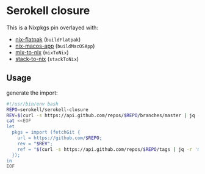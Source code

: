 # Serokell closure

This is a Nixpkgs pin overlayed with:

- [nix-flatpak](https://github.com/serokell/nix-flatpak) (`buildFlatpak`)
- [nix-macos-app](https://github.com/serokell/nix-macos-app) (`buildMacOSApp`)
- [mix-to-nix](https://github.com/serokell/mix2nix) (`mixToNix`)
- [stack-to-nix](https://github.com/serokell/stack-to-nix) (`stackToNix`)


## Usage
generate the import:
```sh
#!/usr/bin/env bash
REPO=serokell/serokell-closure
REV=$(curl -s https://api.github.com/repos/$REPO/branches/master | jq -r .commit.sha)
cat <<EOF
let
  pkgs = import (fetchGit {
    url = https://github.com/$REPO;
    rev = "$REV";
    ref = "$(curl -s https://api.github.com/repos/$REPO/tags | jq -r 'map(select(.commit.sha == "'$REV'"))[0].name')";
  });
in
EOF
```


